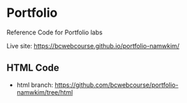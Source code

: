 # Portfolio

Reference Code for Portfolio labs

Live site: https://bcwebcourse.github.io/portfolio-namwkim/


## HTML Code
* html branch: https://github.com/bcwebcourse/portfolio-namwkim/tree/html
